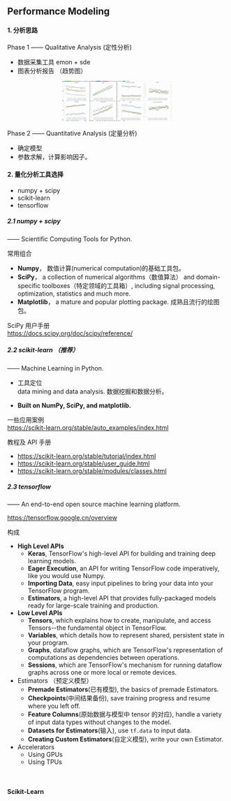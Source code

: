 ## Performance Modeling

#### 1. 分析思路
Phase 1 —— Qualitative Analysis (定性分析)
* 数据采集工具 emon + sde
* 图表分析报告 （趋势图）

<div align="center"><img src="pics/qualitative-analysis-report.jpg" width="50%"></div>

Phase 2 —— Quantitative Analysis (定量分析)
* 确定模型
* 参数求解，计算影响因子。

#### 2. 量化分析工具选择
* numpy + scipy
* scikit-learn
* tensorflow

##### 2.1 numpy + scipy
—— Scientific Computing Tools for Python.

常用组合
* **Numpy**， 数值计算(numerical computation)的基础工具包。
* **SciPy**， a collection of numerical algorithms（数值算法） and domain-specific toolboxes（特定领域的工具箱）, including signal processing, optimization, statistics and much more.
* **Matplotlib**， a mature and popular plotting package. 成熟且流行的绘图包。

SciPy 用户手册 <br>
https://docs.scipy.org/doc/scipy/reference/

##### 2.2 scikit-learn （推荐）
—— Machine Learning in Python.

* 工具定位 <br>
data mining and data analysis. 数据挖掘和数据分析。

* **Built on NumPy, SciPy, and matplotlib.**

一些应用案例 <br>
https://scikit-learn.org/stable/auto_examples/index.html

教程及 API 手册
* https://scikit-learn.org/stable/tutorial/index.html
* https://scikit-learn.org/stable/user_guide.html
* https://scikit-learn.org/stable/modules/classes.html

##### 2.3 tensorflow
—— An end-to-end open source machine learning platform.

https://tensorflow.google.cn/overview

构成
* **High Level APIs**
    * **Keras**, TensorFlow's high-level API for building and training deep learning models.
    * **Eager Execution**, an API for writing TensorFlow code imperatively, like you would use Numpy.
    * **Importing Data**, easy input pipelines to bring your data into your TensorFlow program.
    * **Estimators**, a high-level API that provides fully-packaged models ready for large-scale training and production.
* **Low Level APIs**
    * **Tensors**, which explains how to create, manipulate, and access Tensors--the fundamental object in TensorFlow.
    * **Variables**, which details how to represent shared, persistent state in your program.
    * **Graphs**, dataflow graphs, which are TensorFlow's representation of computations as dependencies between operations.
    * **Sessions**, which are TensorFlow's mechanism for running dataflow graphs across one or more local or remote devices.
* Estimators （预定义模型）
    * **Premade Estimators**(已有模型), the basics of premade Estimators.
    * **Checkpoints**(中间结果备份), save training progress and resume where you left off.
    * **Feature Columns**(原始数据与模型中 tensor 的对应), handle a variety of input data types without changes to the model.
    * **Datasets for Estimators**(输入), use ``tf.data`` to input data.
    * **Creating Custom Estimators**(自定义模型), write your own Estimator.
* Accelerators
    * Using GPUs
    * Using TPUs

<br>

#### Scikit-Learn
